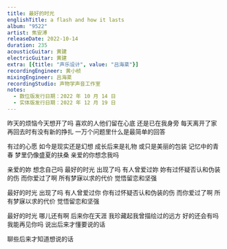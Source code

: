 ```yaml
---
title: 最好的时光
englishTitle: a flash and how it lasts
album: "9522"
artist: 焦安溥
releaseDate: 2022-10-14
duration: 235
acousticGuitar: 黄建
electricGuitar: 黄建
extra: [{title: "声乐设计", value: "吕海棻"}]
recordingEngineer: 黄小桢
mixingEngineer: 吕海棻
recordingStudio: 声物学声音工作室
notes:
  - 数位版发行日期：2022 年 10 月 14 日
  - 实体版发行日期：2022 年 12 月 19 日
---
```

昨天的烦恼今天想开了吗
喜欢的人他们留在心底 还是已在我身旁
每天离开了家 再回去时有没有新的挣扎
一万个问题里什么是最简单的回答

有过的心愿 如今是现实还是幻想
成长后来是礼物 或只是美丽的包装
记忆中的青春 梦里仍像盛夏的扶桑
亲爱的你想念我吗

亲爱的妳 想念自己吗
最好的时光 出现了吗
有人曾爱过妳 妳有过怀疑否认和伪装的伤
而你爱过了啊 所有梦寐以求的代价
觉悟留恋和坚强

最好的时光 出现了吗
有人曾爱过你 你有过怀疑否认和伪装的伤
而你爱过了啊 所有梦寐以求的代价
觉悟留恋和坚强

最好的时光 哪儿还有啊
后来你在天涯 我珍藏起我曾描绘过的远方
好的还会有吗 我能再见你吗
说出后来才懂要说的话

聊些后来才知道想说的话